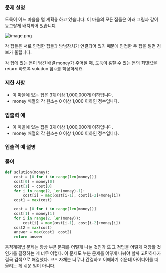 ### 문제 설명

도둑이 어느 마을을 털 계획을 하고 있습니다. 이 마을의 모든 집들은 아래 그림과 같이 동그랗게 배치되어 있습니다.

![image.png](https://grepp-programmers.s3.amazonaws.com/files/ybm/e7dd4f51c3/a228c73d-1cbe-4d59-bb5d-833fd18d3382.png)

각 집들은 서로 인접한 집들과 방범장치가 연결되어 있기 때문에 인접한 두 집을 털면 경보가 울립니다.

각 집에 있는 돈이 담긴 배열 money가 주어질 때, 도둑이 훔칠 수 있는 돈의 최댓값을 return 하도록 solution 함수를 작성하세요.



### 제한 사항

- 이 마을에 있는 집은 3개 이상 1,000,000개 이하입니다.
- money 배열의 각 원소는 0 이상 1,000 이하인 정수입니다.



### 입출력 예

- 이 마을에 있는 집은 3개 이상 1,000,000개 이하입니다.
- money 배열의 각 원소는 0 이상 1,000 이하인 정수입니다.



### 입출력 예 설명



### 풀이

```python
def solution(money):
    cost = [0 for i in range(len(money))]
    cost[0] = money[0]
    cost[1] = cost[0]
    for i in range(2, len(money)-1):
        cost[i] = max(cost[i-1], cost[i-2]+money[i])
    cost1 = max(cost)
    
    cost = [0 for i in range(len(money))]
    cost[1] = money[1]
    for i in range(2, len(money)):
        cost[i] = max(cost[i-1], cost[i-2]+money[i])
    cost2 = max(cost)
    answer = max(cost1, cost2)
    return answer
```

동적계획법 문제는 항상 부분 문제를 어떻게 나눌 것인가 또 그 정답을 어떻게 저장할 것 인가를 결정하는 게 너무 어렵다. 이 문제도 부분 문제를 어떻게 나눠야 할까 고민하다가 결국 검색으로 해결했다. 코드 자체는 너무나 간결하고 이해하기 쉬운데 아이디어를 떠올리는 게 쉬운 일이 아니다. 

